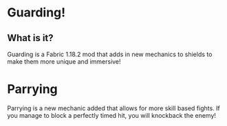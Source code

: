 # Guarding!

## What is it?

Guarding is a Fabric 1.18.2 mod that adds in new mechanics to shields to make them more unique and immersive!

# Parrying

Parrying is a new mechanic added that allows for more skill based fights. If you manage to block a perfectly timed hit, you will knockback the enemy!
